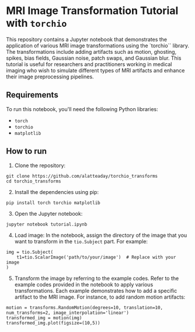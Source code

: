 # MRI Image Transformation Tutorial with `torchio`

This repository contains a Jupyter notebook that demonstrates the application of various MRI image transformations using the `torchio`` library. 
The transformations include adding artifacts such as motion, ghosting, spikes, bias fields, Gaussian noise, patch swaps, and Gaussian blur. 
This tutorial is useful for researchers and practitioners working in medical imaging who wish to simulate different types of MRI artifacts and enhance their image preprocessing pipelines.

## Requirements

To run this notebook, you'll need the following Python libraries:
* `torch`
* `torchio`
* `matplotlib`

## How to run

1. Clone the repository:
```
git clone https://github.com/alatteaday/torchio_transforms
cd torchio_transforms
```

2. Install the dependencies using pip:
```
pip install torch torchio matplotlib
```

3. Open the Jupyter notebook:
```
jupyter notebook tutorial.ipynb
```

4. Load image: 
In the notebook, assign the directory of the image that you want to transform in the `tio.Subject` part. For example:
```
img = tio.Subject(
    t1=tio.ScalarImage('path/to/your/image')  # Replace with your image
)
``` 

5. Transform the image by referring to the example codes. 
Refer to the example codes provided in the notebook to apply various transformations. 
Each example demonstrates how to add a specific artifact to the MRI image. 
For instance, to add random motion artifacts:
```
motion = transforms.RandomMotion(degrees=10, translation=10, num_transforms=2, image_interpolation='linear')
transformed_img = motion(img)
transformed_img.plot(figsize=(10,5))

```

